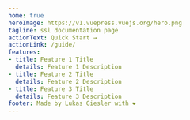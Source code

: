 ```yaml
---
home: true
heroImage: https://v1.vuepress.vuejs.org/hero.png
tagline: ssl documentation page
actionText: Quick Start →
actionLink: /guide/
features:
- title: Feature 1 Title
  details: Feature 1 Description
- title: Feature 2 Title
  details: Feature 2 Description
- title: Feature 3 Title
  details: Feature 3 Description
footer: Made by Lukas Giesler with ❤️
---
```

